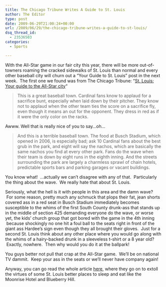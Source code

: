 ```yaml
---
title: The Chicago Tribune Writes A Guide to St. Louis
author: The Editor
type: post
date: 2009-06-29T21:00:24+00:00
url: /2009/06/29/the-chicago-tribune-writes-a-guide-to-st-louis/
dsq_thread_id:
  - 23536503
categories:
  - Sports

---
```

With the All-Star game in our fair city this year, there will be more out-of-towners roaming the cracked sidewalks of St. Louis than normal and every other baseball city will churn out a &#8220;Your Guide to St. Louis&#8221; post in the next week.  The first one we found was from The Chicago Tribune: &#8220;[St. Louis: Your guide to the All-Star city][1]&#8220;

> This is a great baseball town. Cardinal fans know to applaud for a sacrifice bunt, especially when laid down by their pitcher. They know not to applaud when the other team ties the score on a sacrifice fly, even though it means an out for the opponent. They dress in red as if it were the only color on the racks.

Awww. Well that is really nice of you to say&#8230;oh&#8230;

> And this is a terrible baseball town. The food at Busch Stadium, which opened in 2006, is especially bad; ask 10 Cardinal fans about the best grub in the park, and eight will say the nachos, which are basically the same nachos you find at every other park. Fans do the wave when their team is down by eight runs in the eighth inning. And the streets surrounding the park are largely a charmless sprawl of chain hotels, predictable sports bars and parking garages or vacant buildings.

You know what!  &#8230;actually we can&#8217;t disagree with any of that.  Particularly the thing about the wave.  We really hate that about St. Louis.

Seriously, what the hell is it with people in this area and the damn wave?  For some reason, pretty much any schmuck that plops their fat, jean shorts covered ass in a red seat in Busch Stadium immediately becomes susceptible to the whims of the first South County drunk-ass that stands up in the middle of section 425 demanding everyone do the wave, or worse yet, the kids&#8217; church group that got bored with the game in the 4th inning  because shockingly no one hit a foul ball to the seats right in front of the giant ass Hardee&#8217;s sign even though they all brought their gloves.  Just for a second St. Louis think about any other place where you would go along with the whims of a hairy-backed drunk in a sleeveless t-shirt or a 8 year old?  Exactly, nowhere.  Then why would you do it at the ballpark!

You guys better not pull that crap at the All-Star game.  We&#8217;ll be on national TV dammit.  Keep your ass in the seats or we&#8217;ll never have company again!

Anyway, you can go read the whole article [here][1], where they go on to extoll the virtues of some St. Louis better places to sleep and eat like the Moonrise Hotel and Blueberry Hill.

 [1]: http://www.chicagotribune.com/features/lifestyle/chi-tc-trav-st.-louis-0623-0628jun28,0,4320814.story